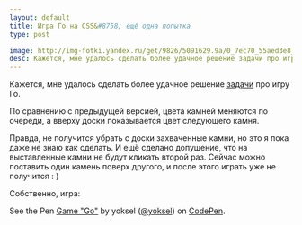 ```yaml
---
layout: default
title: Игра Го на CSS&#8758; ещё одна попытка
type: post

image: http://img-fotki.yandex.ru/get/9826/5091629.9a/0_7ec70_55aed3e8_L.png
desc: Кажется, мне удалось сделать более удачное решение задачи про игру Го. Теперь цвета камней меняются по очереди, а вверху доски показывается цвет следующего камня.
---
```



Кажется, мне удалось сделать более удачное решение <a href="/go-and-css/">задачи</a> про игру Го.

По сравнению с предыдущей версией, цвета камней меняются по очереди, а вверху доски показывается цвет следующего камня.<!--more-->

Правда, не получится убрать с доски захваченные камни, но это я пока даже не знаю как сделать. И ещё сделано допущение, что на выставленные камни не будут кликать второй раз. Сейчас можно поставить один камень поверх другого, и после этого играть уже не получится : )

Собственно, игра:

<p data-height="600" data-theme-id="0" data-slug-hash="prBFv" data-default-tab="result" class='codepen'>See the Pen <a href='http://codepen.io/yoksel/pen/prBFv'>Game "Go"</a> by yoksel (<a href='http://codepen.io/yoksel'>@yoksel</a>) on <a href='http://codepen.io'>CodePen</a>.</p>
<script async src="//codepen.io/assets/embed/ei.js"></script>


